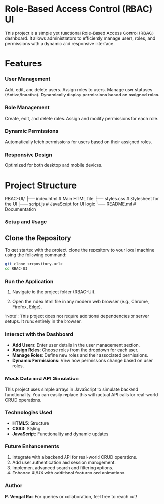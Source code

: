 # Role-Based Access Control (RBAC) UI
This project is a simple yet functional Role-Based Access Control (RBAC) dashboard. It allows administrators to efficiently manage users, roles, and permissions with a dynamic and responsive interface.

# Features

### User Management
Add, edit, and delete users.
Assign roles to users.
Manage user statuses (Active/Inactive).
Dynamically display permissions based on assigned roles.

### Role Management
Create, edit, and delete roles.
Assign and modify permissions for each role.

### Dynamic Permissions
Automatically fetch permissions for users based on their assigned roles.

### Responsive Design
Optimized for both desktop and mobile devices.

# Project Structure

RBAC-UI/
├── index.html      # Main HTML file
├── styles.css      # Stylesheet for the UI
├── script.js       # JavaScript for UI logic
└── README.md       # Documentation

### Setup and Usage

## Clone the Repository

To get started with the project, clone the repository to your local machine using the following command:

```bash
git clone <repository-url>
cd RBAC-UI
```

### Run the Application

1. Navigate to the project folder (RBAC-UI).

2. Open the index.html file in any modern web browser (e.g., Chrome, Firefox, Edge).

'Note': This project does not require additional dependencies or server setups. It runs entirely in the browser.

### Interact with the Dashboard

- **Add Users**: Enter user details in the user management section.
- **Assign Roles**: Choose roles from the dropdown for each user.
- **Manage Roles**: Define new roles and their associated permissions.
- **Dynamic Permissions**: View how permissions change based on user roles.

### Mock Data and API Simulation

This project uses simple arrays in JavaScript to simulate backend functionality.
You can easily replace this with actual API calls for real-world CRUD operations.

### Technologies Used

- **HTML5**: Structure
- **CSS3**: Styling
- **JavaScript**: Functionality and dynamic updates

### Future Enhancements

1. Integrate with a backend API for real-world CRUD operations.
2. Add user authentication and session management.
3. Implement advanced search and filtering options.
4. Enhance UI/UX with additional features and animations.

### Author

**P. Vengal Rao**
For queries or collaboration, feel free to reach out!
